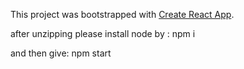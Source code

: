 This project was bootstrapped with [Create React App](https://github.com/facebook/create-react-app).

after unzipping please install node by : npm i

and then give: npm start